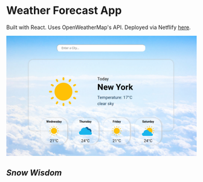# Weather Forecast App

Built with React. Uses OpenWeatherMap's API. Deployed via Netflify [here](https://alexkowsik-weather-app.netlify.com/).

![screenshot of the app](/weather-app.png "New York")



## *Snow Wisdom*